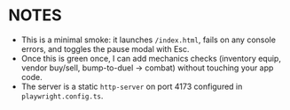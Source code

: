 # NOTES

- This is a minimal smoke: it launches `/index.html`, fails on any console errors, and toggles the pause modal with Esc.
- Once this is green once, I can add mechanics checks (inventory equip, vendor buy/sell, bump-to-duel → combat) without touching your app code.
- The server is a static `http-server` on port 4173 configured in `playwright.config.ts`.
